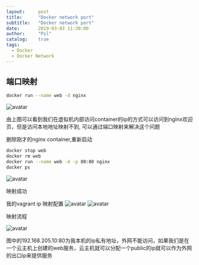 ```yaml
---
layout:     post
title:      "Docker network port"
subtitle:   "Docker network port"
date:       2019-03-03 11:30:00
author:     "Psl"
catalog:    true
tags:
  - Docker
  - Docker Network
---
```


## 端口映射

```bash
docker run --name web -d nginx
```

![avatar](/img/in-post/2019-03-03/19.png)

由上图可以看到我们在虚拟机内部访问container的ip的方式可以访问到nginx欢迎页，但是访问本地地址映射不到,
可以通过端口映射来解决这个问题

删除刚才的nginx container,重新启动

```bash
docker stop web
docker rm web
docker run --name web -d -p 80:80 nginx
docker ps
```
![avatar](/img/in-post/2019-03-03/20.png)

映射成功

我的vagrant ip 映射配置
![avatar](/img/in-post/2019-03-03/21.png)
![avatar](/img/in-post/2019-03-03/22.png)

映射流程

![avatar](/img/in-post/2019-03-03/24.png)

图中的192.168.205.10:80为我本机的ip私有地址，外网不能访问，如果我们是在一个云主机上创建的web服务，云主机就可以分配一个public的ip就可以作为外网的出口ip来提供服务









